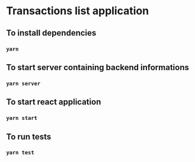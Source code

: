 # Transactions list application

## To install dependencies

### `yarn`

## To start server containing backend informations

### `yarn server`

## To start react application

### `yarn start`

## To run tests

### `yarn test`